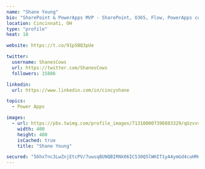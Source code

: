 ```yaml
---
name: "Shane Young"
bio: "SharePoint & PowerApps MVP - SharePoint, O365, Flow, PowerApps consulting? @PowerApps911 | Pure Snark? You found it."
location: Cincinnati, OH
type: "profile"
heat: 18

website: https://t.co/91p5BQ3pUe

twitter:
  username: ShanesCows
  url: https://twitter.com/ShanesCows
  followers: 15886

linkedin:
  url: https://www.linkedin.com/in/cincyshane

topics:
  - Power Apps

images:
  - url: https://pbs.twimg.com/profile_images/713100007398883329/qUzvsvQ3_400x400.jpg
    width: 400
    height: 400
    isCached: true
    title: "Shane Young"

secured: "56hxTnc3LwZnjEtcPV/7uwsqBUNQBIRNk06IC530Q5lWHIT1yA4ymGd4cuHMqaB5Ei/VYt2xbXiKWdmR+XAVXXNrPO5GogpHPCeDsDZngScN0s8RExRo9xGI/fSsOf2jK55ihYnov5fguMbT8g0B2z9RRf+XaLUQYseiQzWnEtPglta1JUli0cDvZ8udVot3PGmOIX+pIubIFvvG4zJmNh6jrtdA7YIloi5tgDTZ/kmOY/O5hHNclJHNEnd59Up5utYw/RNuS/XBSvLLQbwwu0qQh+WnggHCJg4kdxhXXY2ey9J+T3T8v27AWPglTXYFPsdCWnRrBWFHKPDB0Be1QcPohldvc8zHUi9+z+M8UJo+oWo15tkkMuFucBtpaTxhy2Mswg+4D7qbuRhVwgRHBKvmIRnzdvtbnzC5flbk8v4=;6D6MW4pzhEUIwnDl22/8YQ=="
---
```


